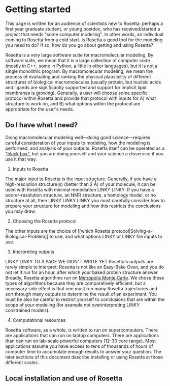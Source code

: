 Getting started
===========

This page is written for an audience of scientists new to Rosetta: perhaps a first year graduate student, or young postdoc, who has received/started a project that needs "some computer modeling". 
In other words, an individual coming to Rosetta from a cold start.
Is Rosetta a good tool for the modeling you need to do? If so, how do you go about getting and using Rosetta?

Rosetta is a very large software suite for macromolecular modeling. 
By software suite, we mean that it is a large collection of computer code (mostly in C++, some in Python, a little in other languages), but it is not a single monolithic program.
By macromolecular modeling, we mean the process of evaluating and ranking the physical plausibility of different structures of biological macromolecules (usually protein, but nucleic acids and ligands are significantly supported and support for implicit lipid membranes is growing). 
Generally, a user will choose some specific protocol within Rosetta and provide that protocol with inputs for A) what structure to work on, and B) what options within the protocol are appropriate for the user's needs.

Do I have what I need?
-----------------
Doing macromolecular modeling well—doing good science—requires careful consideration of your inputs to modeling, how the modeling is performed, and analysis of your outputs.
Rosetta itself can be operated as a ["black box"](https://en.wikipedia.org/wiki/Black_box), but you are doing yourself and your science a disservice if you use it that way.

1) Inputs to Rosetta

The major input to Rosetta is the input structure.
Generally, if you have a high-resolution structure(s) (better than 2 Å) of your molecule, it can be used with Rosetta with minimal remediation LINKY LINKY.
If you have a poorer-resolution structure, an NMR structure, a homology model, or no structure at all, then LINKY LINKY LINKY you must carefully consider how to prepare your structure for modeling and how this restricts the conclusions you may draw.

2) Choosing the Rosetta protocol

The other inputs are the choice of [[which Rosetta protocol|Solving-a-Biological-Problem]] to use, and what options LINKY or LINKY file inputs to use.

3) Interpreting outputs

LINKY LINKY TO A PAGE WE DIDN"T WRITE YET
Rosetta's outputs are rarely simple to interpret.
Rosetta is not like an Easy-Bake Oven, and you do not let it run for an hour, after which your baked protein structure answer.
Broadly, Rosetta algorithms run on [Metropolis Monte Carlo](http://en.wikipedia.org/wiki/Metropolis%E2%80%93Hastings_algorithm).
We chose these types of algorithms because they are comparatively efficient, but a necessary side effect is that one must run *many* Rosetta trajectories and sort through many outputs to determine the result of an experiment.
You must be also be careful to restrict yourself to conclusions that are within the scope of your modeling (for example not overinterpreting LINKY constrained models).

4) Computational resources

Rosetta software, as a whole, is written to run on supercomputers.
There are applications that can run on laptop computers.
There are applications than can run on lab-scale powerful computers (12-30 core range).
Most applications assume you have access to tens of thousands of hours of computer time to accumulate enough results to answer your question.
The later sections of this document describe installing or using Rosetta at those different scales.

Local installation and use of Rosetta
--------------------------------------
